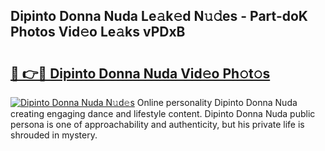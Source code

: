 ## Dipinto Donna Nuda Le𝚊k𝚎d N𝚞𝚍es - Part-doK Photos Vid𝚎o Le𝚊ks vPDxB

# <h2><a href="http://fbf0at.evod.top/?m=Dipinto+Donna+Nuda">🔗 👉🔴 Dipinto Donna Nuda Vid𝚎o Ph𝚘t𝚘s</a></h2>

[![Dipinto Donna Nuda N𝚞d𝚎s](https://i.imgur.com/8V9OHl7.gif)](http://fbf0at.evod.top/?m=Dipinto+Donna+Nuda)
Online personality Dipinto Donna Nuda creating engaging dance and lifestyle content. Dipinto Donna Nuda public persona is one of approachability and authenticity, but his private life is shrouded in mystery. 
